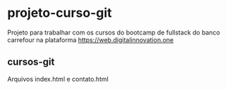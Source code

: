 # projeto-curso-git
Projeto para trabalhar com os cursos do bootcamp de fullstack do banco carrefour
na plataforma https://web.digitalinnovation.one

## cursos-git

Arquivos index.html e contato.html
